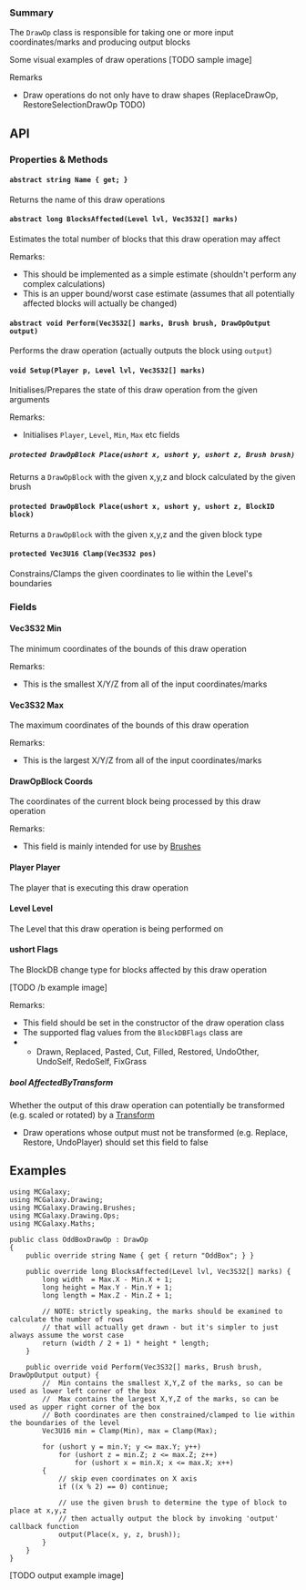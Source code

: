 ### Summary

The `DrawOp` class is responsible for taking one or more input coordinates/marks and producing output blocks

Some visual examples of draw operations
[TODO sample image]

Remarks
- Draw operations do not only have to draw shapes (ReplaceDrawOp, RestoreSelectionDrawOp TODO)

## API

### Properties & Methods

#### `abstract string Name { get; }`

Returns the name of this draw operations

#### `abstract long BlocksAffected(Level lvl, Vec3S32[] marks)`

Estimates the total number of blocks that this draw operation may affect

Remarks:
- This should be implemented as a simple estimate (shouldn't perform any complex calculations)
- This is an upper bound/worst case estimate (assumes that all potentially affected blocks will actually be changed)

#### `abstract void Perform(Vec3S32[] marks, Brush brush, DrawOpOutput output)`

Performs the draw operation (actually outputs the block using `output`)

#### `void Setup(Player p, Level lvl, Vec3S32[] marks)`

Initialises/Prepares the state of this draw operation from the given arguments

Remarks:
- Initialises `Player`, `Level`, `Min`, `Max` etc fields

##### `protected DrawOpBlock Place(ushort x, ushort y, ushort z, Brush brush)`

Returns a `DrawOpBlock` with the given x,y,z and block calculated by the given brush
        
#### `protected DrawOpBlock Place(ushort x, ushort y, ushort z, BlockID block)`

Returns a `DrawOpBlock` with the given x,y,z and the given block type
        
#### `protected Vec3U16 Clamp(Vec3S32 pos)`

Constrains/Clamps the given coordinates to lie within the Level's boundaries

### Fields

#### Vec3S32 Min

The minimum coordinates of the bounds of this draw operation

Remarks:
- This is the smallest X/Y/Z from all of the input coordinates/marks

#### Vec3S32 Max

The maximum coordinates of the bounds of this draw operation

Remarks:
- This is the largest X/Y/Z from all of the input coordinates/marks

#### DrawOpBlock Coords

The coordinates of the current block being processed by this draw operation

Remarks:
- This field is mainly intended for use by [Brushes](/Drawing/Brush.md)

#### Player Player

The player that is executing this draw operation

#### Level Level

The Level that this draw operation is being performed on

#### ushort Flags

The BlockDB change type for blocks affected by this draw operation

[TODO /b example image]

Remarks:
- This field should be set in the constructor of the draw operation class
- The supported flag values from the `BlockDBFlags` class are
-	* Drawn, Replaced, Pasted, Cut, Filled, Restored, UndoOther, UndoSelf, RedoSelf, FixGrass

##### bool AffectedByTransform

Whether the output of this draw operation can potentially be transformed (e.g. scaled or rotated) by a [Transform](/Drawing/Transform.md)

- Draw operations whose output must not be transformed (e.g. Replace, Restore, UndoPlayer) should set this field to false

## Examples

```CSharp
using MCGalaxy;
using MCGalaxy.Drawing;
using MCGalaxy.Drawing.Brushes;
using MCGalaxy.Drawing.Ops;
using MCGalaxy.Maths;

public class OddBoxDrawOp : DrawOp
{
	public override string Name { get { return "OddBox"; } }
	
	public override long BlocksAffected(Level lvl, Vec3S32[] marks) {
		long width  = Max.X - Min.X + 1;
		long height = Max.Y - Min.Y + 1;
		long length = Max.Z - Min.Z + 1;
		
		// NOTE: strictly speaking, the marks should be examined to calculate the number of rows
		// that will actually get drawn - but it's simpler to just always assume the worst case
		return (width / 2 + 1) * height * length;
	}
	
	public override void Perform(Vec3S32[] marks, Brush brush, DrawOpOutput output) {
		//  Min contains the smallest X,Y,Z of the marks, so can be used as lower left corner of the box
		//  Max contains the largest X,Y,Z of the marks, so can be used as upper right corner of the box
		// Both coordinates are then constrained/clamped to lie within the boundaries of the level
		Vec3U16 min = Clamp(Min), max = Clamp(Max);
		
		for (ushort y = min.Y; y <= max.Y; y++)
			for (ushort z = min.Z; z <= max.Z; z++)
				for (ushort x = min.X; x <= max.X; x++)
		{
			// skip even coordinates on X axis
			if ((x % 2) == 0) continue;
			
			// use the given brush to determine the type of block to place at x,y,z
			// then actually output the block by invoking 'output' callback function
			output(Place(x, y, z, brush));
		}
	}
}

```
[TODO output example image]
